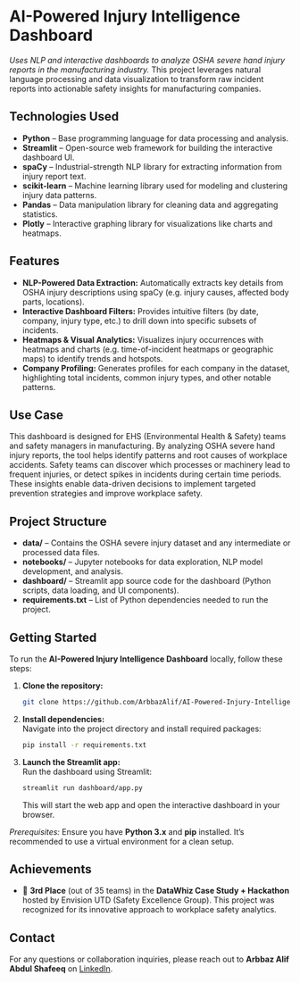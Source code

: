 # AI-Powered Injury Intelligence Dashboard

*Uses NLP and interactive dashboards to analyze OSHA severe hand injury reports in the manufacturing industry.* This project leverages natural language processing and data visualization to transform raw incident reports into actionable safety insights for manufacturing companies.

## Technologies Used

- **Python** – Base programming language for data processing and analysis.  
- **Streamlit** – Open-source web framework for building the interactive dashboard UI.  
- **spaCy** – Industrial-strength NLP library for extracting information from injury report text.  
- **scikit-learn** – Machine learning library used for modeling and clustering injury data patterns.  
- **Pandas** – Data manipulation library for cleaning data and aggregating statistics.  
- **Plotly** – Interactive graphing library for visualizations like charts and heatmaps.

## Features

- **NLP-Powered Data Extraction:** Automatically extracts key details from OSHA injury descriptions using spaCy (e.g. injury causes, affected body parts, locations).  
- **Interactive Dashboard Filters:** Provides intuitive filters (by date, company, injury type, etc.) to drill down into specific subsets of incidents.  
- **Heatmaps & Visual Analytics:** Visualizes injury occurrences with heatmaps and charts (e.g. time-of-incident heatmaps or geographic maps) to identify trends and hotspots.  
- **Company Profiling:** Generates profiles for each company in the dataset, highlighting total incidents, common injury types, and other notable patterns.

## Use Case

This dashboard is designed for EHS (Environmental Health & Safety) teams and safety managers in manufacturing. By analyzing OSHA severe hand injury reports, the tool helps identify patterns and root causes of workplace accidents. Safety teams can discover which processes or machinery lead to frequent injuries, or detect spikes in incidents during certain time periods. These insights enable data-driven decisions to implement targeted prevention strategies and improve workplace safety.

## Project Structure

- **data/** – Contains the OSHA severe injury dataset and any intermediate or processed data files.  
- **notebooks/** – Jupyter notebooks for data exploration, NLP model development, and analysis.  
- **dashboard/** – Streamlit app source code for the dashboard (Python scripts, data loading, and UI components).  
- **requirements.txt** – List of Python dependencies needed to run the project.

## Getting Started

To run the **AI-Powered Injury Intelligence Dashboard** locally, follow these steps:

1. **Clone the repository:**  
   ```bash
   git clone https://github.com/ArbbazAlif/AI-Powered-Injury-Intelligence-Dashboard.git
   ```
2. **Install dependencies:**  
   Navigate into the project directory and install required packages:  
   ```bash
   pip install -r requirements.txt
   ```
3. **Launch the Streamlit app:**  
   Run the dashboard using Streamlit:  
   ```bash
   streamlit run dashboard/app.py
   ```  
   This will start the web app and open the interactive dashboard in your browser.  
   
*Prerequisites:* Ensure you have **Python 3.x** and **pip** installed. It’s recommended to use a virtual environment for a clean setup.

## Achievements

- 🥉 **3rd Place** (out of 35 teams) in the **DataWhiz Case Study + Hackathon** hosted by Envision UTD (Safety Excellence Group). This project was recognized for its innovative approach to workplace safety analytics.

## Contact

For any questions or collaboration inquiries, please reach out to **Arbbaz Alif Abdul Shafeeq** on [LinkedIn](https://www.linkedin.com/in/arbbaz-alif-profile/).
